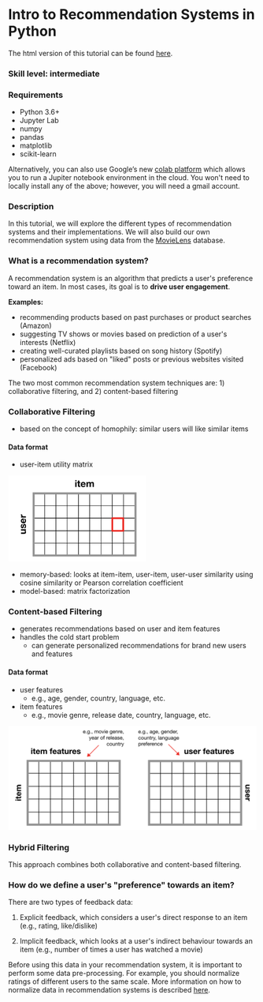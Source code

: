 # Intro to Recommendation Systems in Python

The html version of this tutorial can be found [here](https://topspinj.github.io/recommender-tutorial/).

### Skill level: intermediate

### Requirements

- Python 3.6+
- Jupyter Lab
- numpy
- pandas
- matplotlib
- scikit-learn

Alternatively, you can also use Google’s new [colab platform](https://colab.research.google.com) which allows you to run a Jupiter notebook environment in the cloud. You won't need to locally install any of the above; however, you will need a gmail account. 

### Description

In this tutorial, we will explore the different types of recommendation systems and their implementations. We will also build our own recommendation system using data from the [MovieLens](https://movielens.org/) database.

### What is a recommendation system?

A recommendation system is an algorithm that predicts a user's preference toward an item. In most cases, its goal is to **drive user engagement**.  

**Examples:**

- recommending products based on past purchases or product searches (Amazon)
- suggesting TV shows or movies based on prediction of a user's interests (Netflix)
- creating well-curated playlists based on song history (Spotify)
- personalized ads based on "liked" posts or previous websites visited (Facebook)

The two most common recommendation system techniques are: 1) collaborative filtering, and 2) content-based filtering

### Collaborative Filtering 

- based on the concept of homophily: similar users will like similar items

#### Data format

- user-item utility matrix

<img src="images/utility-matrix.png" width="280px">

- memory-based: looks at item-item, user-item, user-user similarity using cosine similarity or Pearson correlation coefficient 
- model-based: matrix factorization

### Content-based Filtering

- generates recommendations based on user and item features 
- handles the cold start problem
    - can generate personalized recommendations for brand new users and features 

#### Data format 

- user features
    - e.g., age, gender, country, language, etc.
- item features
    - e.g., movie genre, release date, country, language, etc.

<img src="images/cb-filtering.png" width="550px">

### Hybrid Filtering

This approach combines both collaborative and content-based filtering.

### How do we define a user's "preference" towards an item?

There are two types of feedback data:

1. Explicit feedback, which considers a user's direct response to an item (e.g., rating, like/dislike)

2. Implicit feedback, which looks at a user's indirect behaviour towards an item (e.g., number of times a user has watched a movie)

Before using this data in your recommendation system, it is important to perform some data pre-processing. For example, you should normalize ratings of different users to the same scale. More information on how to normalize data in recommendation systems is described [here](https://www.cs.purdue.edu/homes/lsi/sigir04-cf-norm.pdf).